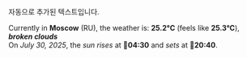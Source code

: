 
자동으로 추가된 텍스트입니다.

<!--START_SECTION:weather:moscow-->
Currently in **Moscow** (RU), the weather is: **25.2°C** (feels like **25.3°C**), ***broken clouds***<br/>
On *July 30, 2025*, the *sun rises* at 🌅**04:30** and *sets* at 🌇**20:40**.
<!--END_SECTION:weather-->
